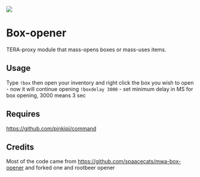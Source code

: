 <img src=http://i.cubeupload.com/xo9idb.jpg>

# Box-opener
TERA-proxy module that mass-opens boxes or mass-uses items.

## Usage
Type `!box` then open your inventory and right click the box you wish to open - now it will continue opening
`!boxdelay 3000` - set minimum delay in MS for box opening, 3000 means 3 sec

## Requires
https://github.com/pinkipi/command

## Credits
Most of the code came from https://github.com/spaacecats/mwa-box-opener and forked one and rootbeer opener
